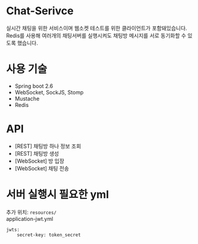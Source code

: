 # Chat-Serivce
실시간 채팅을 위한 서비스이며 웹소켓 테스트를 위한 클라이언트가 포함돼있습니다.  
Redis를 사용해 여러개의 채팅서버를 실행시켜도 채팅방 메시지를 서로 동기화할 수 있도록 했습니다.

# 사용 기술
* Spring boot 2.6
* WebSocket, SockJS, Stomp
* Mustache
* Redis

# API
* [REST] 채팅방 하나 정보 조회
* [REST] 채팅방 생성
* [WebSocket] 방 입장
* [WebSocket] 채팅 전송

# 서버 실행시 필요한 yml
추가 위치: `resources/`  
application-jwt.yml
```
jwts:
    secret-key: token_secret
```
